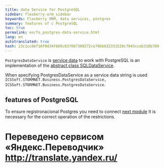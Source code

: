 ```yaml
--- 
title: data Service for PostgreSQL 
sidebar: flexberry-orm_sidebar 
keywords: Flexberry ORM, data services, postgres 
summary: features of c PostgreSQL 
toc: true 
permalink: en/fo_postgres-data-service.html 
lang: en 
autotranslated: true 
hash: 23c1cc66f10f0d34f889c037087309272ce70bb632331520c7045cceb318b709 
--- 
```


`PostgresDataService` is [service data](fo_data-service.html) to work with PostgreSQL is an implementation of the [abstract class SQLDataService](fo_sql-data-service.html). 

When specifying PostgresDataService as a service data string is used `ICSSoft.STORMNET.Business.PostgresDataService, ICSSoft.STORMNET.Business.PostgresDataService`. 

## features of PostgreSQL 

To ensure registronacional Postgres you need to connect [next module](http://www.postgresql.org/docs/current/static/citext.html) 
It is necessary for the correct operation of the restrictions. 



 # Переведено сервисом «Яндекс.Переводчик» http://translate.yandex.ru/